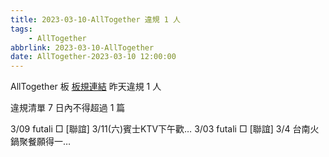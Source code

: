 ```yaml
---
title: 2023-03-10-AllTogether 違規 1 人
tags:
    - AllTogether
abbrlink: 2023-03-10-AllTogether
date: AllTogether-2023-03-10 12:00:00
---
```

AllTogether 板 [板規連結](https://www.ptt.cc/bbs/AllTogether/M.1643211430.A.5FB.html)
昨天違規 1 人
<!-- more -->

違規清單
7 日內不得超過 1 篇

3/09 futali □ [聯誼] 3/11(六)賓士KTV下午歡…
3/03 futali □ [聯誼] 3/4 台南火鍋聚餐願得一…